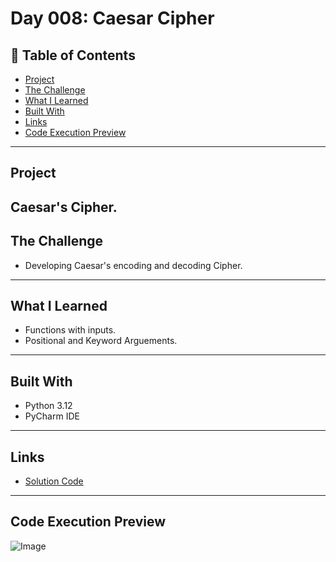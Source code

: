 # Day 008: Caesar Cipher

## 📌 Table of Contents
- [Project](#project)
- [The Challenge](#the-challenge)
- [What I Learned](#what-i-learned)
- [Built With](#built-with)
- [Links](#links)
- [Code Execution Preview](#Code-Execution-Preview)

---

## Project
Caesar's Cipher.
---

## The Challenge
- Developing Caesar's encoding and decoding Cipher.

---


## What I Learned
- Functions with inputs.
- Positional and Keyword Arguements.

---

## Built With
- Python 3.12
- PyCharm IDE

---

## Links
- [Solution Code](./main.py)
---

## Code Execution Preview

![Image](https://github.com/user-attachments/assets/a046dc1d-c26f-492a-a7e6-fff02fc38ecd)
